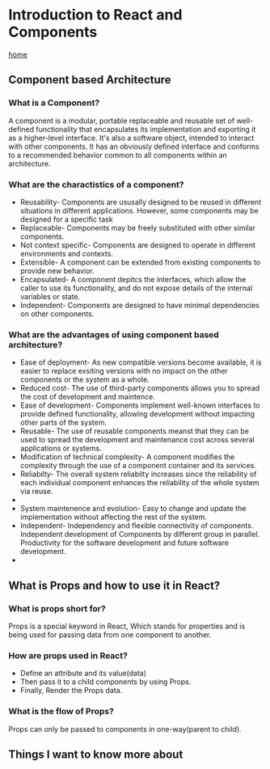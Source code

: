 # Introduction to React and Components

[home](/README.md)

## Component based Architecture

### What is a Component?
A component is a modular, portable replaceable and reusable set of well-defined functionality that encapsulates its implementation and exporting it as a higher-level interface. It's also a software object, intended to interact with other components. It has an obviously defined interface and conforms to a recommended behavior common to all components within an architecture.

### What are the charactistics of a component?

<ul>
<li>Reusability- Components are ususally designed to be reused in different situations in different applications. However, some components may be designed for a specific task</li>
<li>Replaceable- Components may be freely substituted with other similar components.</li>
<li>Not context specific- Components are designed to operate in different environments and contexts.</li>
<li>Extensible- A component can be extended from existing components to provide new behavior.</li>
<li>Encapsulated- A component depitcs the interfaces, which allow the caller to use its functionality, and do not expose details of the internal variables or state.</li>
<li>Independent- Components are designed to have minimal dependencies on other components.</li>
</ul>

### What are the advantages of using component based architecture?
<ul>
<li>Ease of deployment- As new compatible versions become available, it is easier to replace exsiting versions with no impact on the other components or the system as a whole.</li>
<li>Reduced cost- The use of third-party components allows you to spread the cost of development and maintence.</li>
<li>Ease of development- Components implement well-known interfaces to provide defined functionality, allowing development without impacting other parts of the system.</li>
<li>Reusable- The use of reusable components meanst that they can be used to spread the development and maintenance cost across several applications or systems.</li>
<li>Modification of technical complexity- A component modifies the complexity through the use of a component container and its services.</li>
<li>Reliabilty- The overall system reliabilty increases since the reliability of each individual component enhances the reliability of the whole system via reuse.<li>
<li>System maintenence and evolution- Easy to change and update the implementation without affecting the rest of the system. </li>
<li>Independent- Independency and flexible connectivity of components. Independent development of Components by different group in parallel. Productivity for the software development and future software development.<li>
</ul>

## What is Props and how to use it in React?

### What is props short for?
Props is a special keyword in React, Which stands for properties and is being used for passing data from one component to another.

### How are props used in React?
<ul>
<li>Define an attribute and its value(data)</li>
<li>Then pass it to a child components by using Props.</li>
<li>Finally, Render the Props data.</li>
</ul>

### What is the flow of Props?
Props can only be passed to components in one-way(parent to child).

## Things I want to know more about
